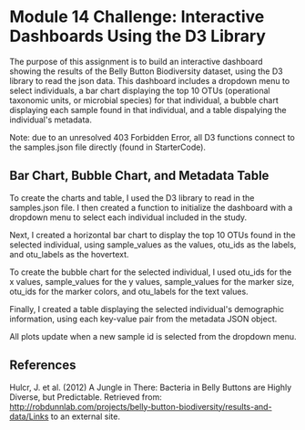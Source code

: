 # Module 14 Challenge: Interactive Dashboards Using the D3 Library
The purpose of this assignment is to build an interactive dashboard showing the results of the Belly Button Biodiversity dataset, using the D3 library to read the json data. This dashboard includes a dropdown menu to select individuals, a bar chart displaying the top 10 OTUs (operational taxonomic units, or microbial species) for that individual, a bubble chart displaying each sample found in that individual, and a table dispalying the individual's metadata.

Note: due to an unresolved 403 Forbidden Error, all D3 functions connect to the samples.json file directly (found in StarterCode).

## Bar Chart, Bubble Chart, and Metadata Table
To create the charts and table, I used the D3 library to read in the samples.json file. I then created a function to initialize the dashboard with a dropdown menu to select each individual included in the study.

Next, I created a horizontal bar chart to display the top 10 OTUs found in the selected individual, using sample_values as the values, otu_ids as the labels, and otu_labels as the hovertext.

To create the bubble chart for the selected individual, I used otu_ids for the x values, sample_values for the y values, sample_values for the marker size, otu_ids for the marker colors, and otu_labels for the text values.

Finally, I created a table displaying the selected individual's demographic information, using each key-value pair from the metadata JSON object. 

All plots update when a new sample id is selected from the dropdown menu.

## References
Hulcr, J. et al. (2012) A Jungle in There: Bacteria in Belly Buttons are Highly Diverse, but Predictable. Retrieved from: http://robdunnlab.com/projects/belly-button-biodiversity/results-and-data/Links to an external site.
